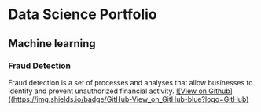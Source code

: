 # Data Science Portfolio

## Machine learning

### Fraud Detection
Fraud detection is a set of processes and analyses that allow businesses to identify and prevent unauthorized financial activity.
[![View on Github]((https://img.shields.io/badge/GitHub-View_on_GitHub-blue?logo=GitHub)](https://github.com/tamalkarm/fraud_detection)
